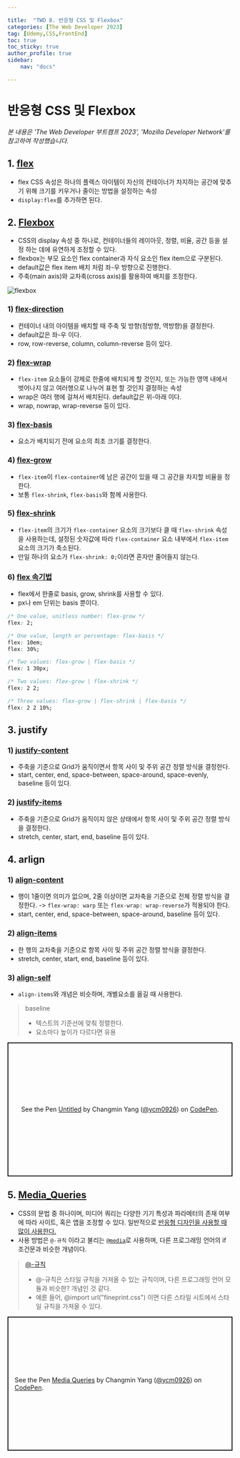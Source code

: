 ```yaml
---

title:  "TWD 8. 반응형 CSS 및 Flexbox"
categories: [The Web Developer 2023]
tag: [Udemy,CSS,FrontEnd]
toc: true
toc_sticky: true
author_profile: true
sidebar:
    nav: "docs"

---
```


# 반응형 CSS 및 Flexbox

<p data-ke-size="size14"><i>본 내용은 'The Web Developer 부트캠프 2023', 'Mozilla Developer Network'를 참고하여 작성했습니다.</i></p>

## 1. [flex](https://developer.mozilla.org/ko/docs/Web/CSS/flex)
* flex CSS 속성은 하나의 플렉스 아이템이 자신의 컨테이너가 차지하는 공간에 맞추기 위해 크기를 키우거나 줄이는 방법을 설정하는 속성
* `display:flex`를 추가하면 된다.

## 2. [Flexbox](https://developer.mozilla.org/ko/docs/Learn/CSS/CSS_layout/Flexbox)
* CSS의 display 속성 중 하나로, 컨테이너들의 레이아웃, 정렬, 비율, 공간 등을 설정 하는 데에 유연하게 조정할 수 있다.
* flexbox는 부모 요소인 flex container과 자식 요소인 flex item으로 구분된다.
* default값은 flex item 배치 처럼 좌-우 방향으로 진행한다.
* 주축(main axis)와 교차축(cross axis)를 활용하여 배치를 조정한다.

![flexbox](https://developer.mozilla.org/en-US/docs/Learn/CSS/CSS_layout/Flexbox/flex_terms.png)

### 1) [flex-direction](https://developer.mozilla.org/ko/docs/Web/CSS/flex-direction)

* 컨테이너 내의 아이템을 배치할 때 주축 및 방향(정방향, 역방향)을 결정한다.
* default값은 좌-우 이다.
* row, row-reverse, column, column-reverse 등이 있다.

### 2) [flex-wrap](https://developer.mozilla.org/ko/docs/Web/CSS/flex-wrap)

* `flex-item` 요소들이 강제로 한줄에 배치되게 할 것인지, 또는 가능한 영역 내에서 벗어나지 않고 여러행으로 나누어 표현 할 것인지 결정하는 속성
* wrap은 여러 행에 걸쳐서 배치된다. default값은 위-아래 이다.
* wrap, nowrap, wrap-reverse 등이 있다.

### 3) [flex-basis](https://developer.mozilla.org/ko/docs/Web/CSS/flex-basis)

* 요소가 배치되기 전에 요소의 최초 크기를 결정한다.

### 4) [flex-grow](https://developer.mozilla.org/ko/docs/Web/CSS/flex-grow)

* `flex-item`이 `flex-container`에 남은 공간이 있을 때 그 공간을 차지할 비율을 정한다.
* 보통 `flex-shrink`, `flex-basis`와 함께 사용한다.

### 5) [flex-shrink](https://developer.mozilla.org/ko/docs/Web/CSS/flex-shrink) 

* `flex-item`의 크기가 `flex-container` 요소의 크기보다 클 때 `flex-shrink` 속성을 사용하는데, 설정된 숫자값에 따라 `flex-container` 요소 내부에서 `flex-item` 요소의 크기가 축소된다.
* 만일 하나의 요소가 `flex-shrink: 0;`이라면 혼자만 줄어들지 않는다.

### 6) [flex 속기법](https://developer.mozilla.org/ko/docs/Web/CSS/flex)

* flex에서 한줄로 basis, grow, shrink를 사용할 수 있다.
* px나 em 단위는 basis 뿐이다.

```css
/* One value, unitless number: flex-grow */
flex: 2;

/* One value, length or percentage: flex-basis */
flex: 10em;
flex: 30%;

/* Two values: flex-grow | flex-basis */
flex: 1 30px;

/* Two values: flex-grow | flex-shrink */
flex: 2 2;

/* Three values: flex-grow | flex-shrink | flex-basis */
flex: 2 2 10%;
```
## 3. justify

### 1) [justify-content](https://developer.mozilla.org/en-US/docs/Web/CSS/justify-content)

* 주축을 기준으로 Grid가 움직이면서 항목 사이 및 주위 공간 정렬 방식을 결정한다.
* start, center, end, space-between, space-around, space-evenly, baseline 등이 있다.

### 2) [justify-items](https://developer.mozilla.org/en-US/docs/Web/CSS/justify-items)

* 주축을 기준으로 Grid가 움직이지 않은 상태에서 항목 사이 및 주위 공간 정렬 방식을 결정한다.
* stretch, center, start, end, baseline 등이 있다.

## 4. arlign

### 1) [align-content](https://developer.mozilla.org/ko/docs/Web/CSS/align-content)

* 행이 1줄이면 의미가 없으며, 2줄 이상이면 교차축을 기준으로 전체 정렬 방식을 결정한다. -> `flex-wrap: warp` 또는 `flex-wrap: wrap-reverse`가 적용되야 한다.
* start, center, end, space-between, space-around, baseline 등이 있다.

### 2) [align-items](https://developer.mozilla.org/en-US/docs/Web/CSS/align-items)

* 한 행의 교차축을 기준으로 항목 사이 및 주위 공간 정렬 방식을 결정한다.
* stretch, center, start, end, baseline 등이 있다.

### 3) [align-self](https://developer.mozilla.org/en-US/docs/Web/CSS/align-self)

* `align-items`와 개념은 비슷하며, 개별요소를 옮길 때 사용한다.

> baseline
> * 텍스트의 기준선에 맞춰 정렬한다.
> * 요소마다 높이가 다르다면 유용

<p class="codepen" data-height="300" data-default-tab="html,result" data-slug-hash="WNKMWEW" data-preview="true" data-editable="true" data-user="ycm0926" style="height: 300px; box-sizing: border-box; display: flex; align-items: center; justify-content: center; border: 2px solid; margin: 1em 0; padding: 1em;">
  <span>See the Pen <a href="https://codepen.io/ycm0926/pen/WNKMWEW">
  Untitled</a> by Changmin Yang (<a href="https://codepen.io/ycm0926">@ycm0926</a>)
  on <a href="https://codepen.io">CodePen</a>.</span>
</p>
<script async src="https://cpwebassets.codepen.io/assets/embed/ei.js"></script>

## 5. [Media_Queries](https://developer.mozilla.org/ko/docs/Web/CSS/Media_Queries/Using_media_queries#%ea%b5%ac%eb%ac%b8)

* CSS의 문법 중 하나이며, 미디어 쿼리는 다양한 기기 특성과 파라메터의 존재 여부에 따라 사이트, 혹은 앱을 조정할 수 있다. 일반적으로 <u>반응형 디자인을 사용할 때 많이 사용한다.</u>
* 사용 방법은 `@-규칙` 이라고 불리는 [`@media`](https://developer.mozilla.org/ko/docs/Web/CSS/@media)로 사용하며, 다른 프로그래밍 언어의 if 조건문과 비슷한 개념이다.

> [@-규칙](https://developer.mozilla.org/ko/docs/Web/CSS/At-rule) 
> * @-규칙은 스타일 규칙을 가져올 수 있는 규칙이며, 다른 프로그래밍 언어 모듈과 비슷한? 개념인 것 같다.  
> * 예륻 들어, @import url("fineprint.css") 이면 다른 스타일 시트에서 스타일 규칙을 가져올 수 있다.

<p class="codepen" data-height="300" data-default-tab="html,result" data-slug-hash="bGjKGwp" data-preview="true" data-editable="true" data-user="ycm0926" style="height: 300px; box-sizing: border-box; display: flex; align-items: center; justify-content: center; border: 2px solid; margin: 1em 0; padding: 1em;">
  <span>See the Pen <a href="https://codepen.io/ycm0926/pen/bGjKGwp">
  Media Queries</a> by Changmin Yang (<a href="https://codepen.io/ycm0926">@ycm0926</a>)
  on <a href="https://codepen.io">CodePen</a>.</span>
</p>
<script async src="https://cpwebassets.codepen.io/assets/embed/ei.js"></script>